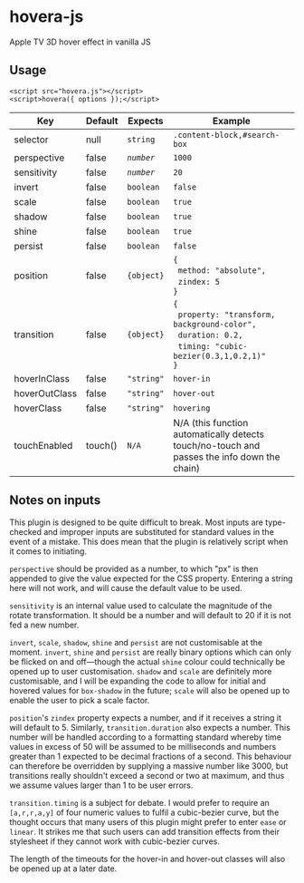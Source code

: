 hovera-js
=========
Apple TV 3D hover effect in vanilla JS

Usage
-----
    <script src="hovera.js"></script>
    <script>hovera({ options });</script>

Key           |     Default     |  Expects           | Example
--------------|-----------------|--------------------|--------------------------
selector      |     null        | `string`           | `.content-block,#search-box`
perspective   |     false       | *`number`*         | `1000`
sensitivity   |     false       | *`number`*         | `20`
invert        |     false       | `boolean`          | `false`
scale         |     false       | `boolean`          | `true`
shadow        |     false       | `boolean`          | `true`
shine         |     false       | `boolean`          | `true`
persist       |     false       | `boolean`          | `false`
position      |     false       | `{object}`         | `{`<br>&nbsp;&nbsp;`method: "absolute",`<br>&nbsp;&nbsp;`zindex: 5`<br>`}`
transition    |     false       | `{object}`         | `{`<br>&nbsp;&nbsp;`property: "transform, background-color",`<br>&nbsp;&nbsp;`duration: 0.2,`<br>&nbsp;&nbsp;`timing: "cubic-bezier(0.3,1,0.2,1)"`<br>`}`
hoverInClass  |     false       | `"string"`         | `hover-in`
hoverOutClass |     false       | `"string"`         | `hover-out`
hoverClass    |     false       | `"string"`         | `hovering`
touchEnabled  |     touch()     | `N/A`              | N/A (this function automatically detects touch/no-touch and passes the info down the chain)

Notes on inputs
---------------
This plugin is designed to be quite difficult to break. Most inputs are type-checked and improper inputs are substituted for standard values in the event of a mistake. This does mean that the plugin is relatively script when it comes to initiating.

`perspective` should be provided as a number, to which "px" is then appended to give the value expected for the CSS property. Entering a string here will not work, and will cause the default value to be used.

`sensitivity` is an internal value used to calculate the magnitude of the rotate transformation. It should be a number and will default to 20 if it is not fed a new number.

`invert`, `scale`, `shadow`, `shine` and `persist` are not customisable at the moment. `invert`, `shine` and `persist` are really binary options which can only be flicked on and off&mdash;though the actual `shine` colour could technically be opened up to user customisation. `shadow` and `scale` are definitely more customisable, and I will be expanding the code to allow for initial and hovered values for `box-shadow` in the future; `scale` will also be opened up to enable the user to pick a scale factor.

`position`'s `zindex` property expects a number, and if it receives a string it will default to 5. Similarly, `transition.duration` also expects a number. This number will be handled according to a formatting standard whereby time values in excess of 50 will be assumed to be milliseconds and numbers greater than 1 expected to be decimal fractions of a second. This behaviour can therefore be overridden by supplying a massive number like 3000, but transitions really shouldn't exceed a second or two at maximum, and thus we assume values larger than 1 to be user errors.

`transition.timing` is a subject for debate. I would prefer to require an `[a,r,r,a,y]` of four numeric values to fulfil a cubic-bezier curve, but the thought occurs that many users of this plugin might prefer to enter `ease` or `linear`. It strikes me that such users can add transition effects from their stylesheet if they cannot work with cubic-bezier curves.

The length of the timeouts for the hover-in and hover-out classes will also be opened up at a later date.
